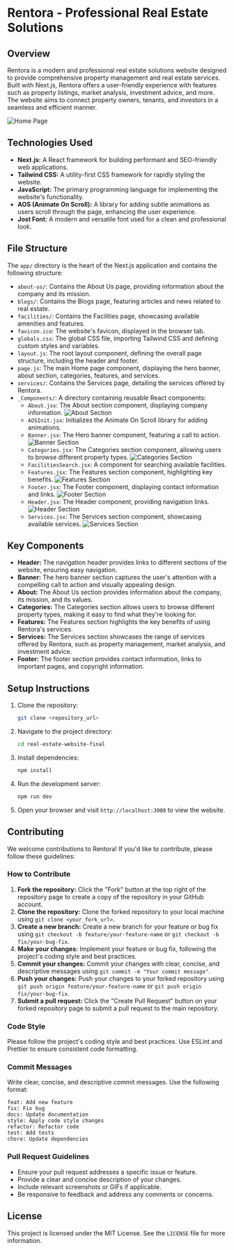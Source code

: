 # Rentora - Professional Real Estate Solutions

## Overview

Rentora is a modern and professional real estate solutions website designed to provide comprehensive property management and real estate services. Built with Next.js, Rentora offers a user-friendly experience with features such as property listings, market analysis, investment advice, and more. The website aims to connect property owners, tenants, and investors in a seamless and efficient manner.

![Home Page](https://example.com/homepage.png)

## Technologies Used

- **Next.js:** A React framework for building performant and SEO-friendly web applications.
- **Tailwind CSS:** A utility-first CSS framework for rapidly styling the website.
- **JavaScript:** The primary programming language for implementing the website's functionality.
- **AOS (Animate On Scroll):** A library for adding subtle animations as users scroll through the page, enhancing the user experience.
- **Jost Font:** A modern and versatile font used for a clean and professional look.

## File Structure

The `app/` directory is the heart of the Next.js application and contains the following structure:

- `about-us/`: Contains the About Us page, providing information about the company and its mission.
- `blogs/`: Contains the Blogs page, featuring articles and news related to real estate.
- `facilities/`: Contains the Facilities page, showcasing available amenities and features.
- `favicon.ico`: The website's favicon, displayed in the browser tab.
- `globals.css`: The global CSS file, importing Tailwind CSS and defining custom styles and variables.
- `layout.js`: The root layout component, defining the overall page structure, including the header and footer.
- `page.js`: The main Home page component, displaying the hero banner, about section, categories, features, and services.
- `services/`: Contains the Services page, detailing the services offered by Rentora.
- `_Components/`: A directory containing reusable React components:
  - `About.jsx`: The About section component, displaying company information.
    ![About Section](https://example.com/about.png)
  - `AOSInit.jsx`: Initializes the Animate On Scroll library for adding animations.
  - `Banner.jsx`: The Hero banner component, featuring a call to action.
    ![Banner Section](https://example.com/banner.png)
  - `Categories.jsx`: The Categories section component, allowing users to browse different property types.
    ![Categories Section](https://example.com/categories.png)
  - `FacilitiesSearch.jsx`: A component for searching available facilities.
  - `Features.jsx`: The Features section component, highlighting key benefits.
    ![Features Section](https://example.com/features.png)
  - `Footer.jsx`: The Footer component, displaying contact information and links.
    ![Footer Section](https://example.com/footer.png)
  - `Header.jsx`: The Header component, providing navigation links.
    ![Header Section](https://example.com/header.png)
  - `Services.jsx`: The Services section component, showcasing available services.
    ![Services Section](https://example.com/services.png)

## Key Components

- **Header:** The navigation header provides links to different sections of the website, ensuring easy navigation.
- **Banner:** The hero banner section captures the user's attention with a compelling call to action and visually appealing design.
- **About:** The About Us section provides information about the company, its mission, and its values.
- **Categories:** The Categories section allows users to browse different property types, making it easy to find what they're looking for.
- **Features:** The Features section highlights the key benefits of using Rentora's services.
- **Services:** The Services section showcases the range of services offered by Rentora, such as property management, market analysis, and investment advice.
- **Footer:** The footer section provides contact information, links to important pages, and copyright information.

## Setup Instructions

1.  Clone the repository:

    ```bash
    git clone <repository_url>
    ```

2.  Navigate to the project directory:

    ```bash
    cd real-estate-website-final
    ```

3.  Install dependencies:

    ```bash
    npm install
    ```

4.  Run the development server:

    ```bash
    npm run dev
    ```

5.  Open your browser and visit `http://localhost:3000` to view the website.

## Contributing

We welcome contributions to Rentora! If you'd like to contribute, please follow these guidelines:

### How to Contribute

1.  **Fork the repository:** Click the "Fork" button at the top right of the repository page to create a copy of the repository in your GitHub account.
2.  **Clone the repository:** Clone the forked repository to your local machine using `git clone <your_fork_url>`.
3.  **Create a new branch:** Create a new branch for your feature or bug fix using `git checkout -b feature/your-feature-name` or `git checkout -b fix/your-bug-fix`.
4.  **Make your changes:** Implement your feature or bug fix, following the project's coding style and best practices.
5.  **Commit your changes:** Commit your changes with clear, concise, and descriptive messages using `git commit -m "Your commit message"`.
6.  **Push your changes:** Push your changes to your forked repository using `git push origin feature/your-feature-name` or `git push origin fix/your-bug-fix`.
7.  **Submit a pull request:** Click the "Create Pull Request" button on your forked repository page to submit a pull request to the main repository.

### Code Style

Please follow the project's coding style and best practices. Use ESLint and Prettier to ensure consistent code formatting.

### Commit Messages

Write clear, concise, and descriptive commit messages. Use the following format:

```
feat: Add new feature
fix: Fix bug
docs: Update documentation
style: Apply code style changes
refactor: Refactor code
test: Add tests
chore: Update dependencies
```

### Pull Request Guidelines

- Ensure your pull request addresses a specific issue or feature.
- Provide a clear and concise description of your changes.
- Include relevant screenshots or GIFs if applicable.
- Be responsive to feedback and address any comments or concerns.

## License

This project is licensed under the MIT License. See the `LICENSE` file for more information.
